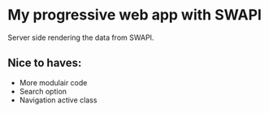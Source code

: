 # My progressive web app with SWAPI
Server side rendering the data from SWAPI.


## Nice to haves:
- More modulair code
- Search option
- Navigation active class



